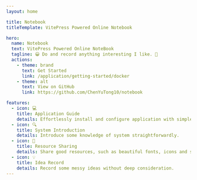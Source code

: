 ```yaml
---
layout: home

title: Notebook
titleTemplate: VitePress Powered Online Notebook

hero:
  name: Notebook
  text: VitePress Powered Online NoteBook
  tagline: 😀 Do and record anything interesting I like. 🥳
  actions:
    - theme: brand
      text: Get Started
      link: /application/getting-started/docker
    - theme: alt
      text: View on GitHub
      link: https://github.com/ChenYuTong10/notebook

features:
  - icon: 💻 
    title: Application Guide
    details: Effortlessly install and configure application with simple steps.
  - icon: 🔍
    title: System Introduction
    details: Introduce some knowledge of system straightforwardly.
  - icon: 🔮
    title: Resource Sharing
    details: Share good resources, such as beautiful fonts, icons and so on.
  - icon: 💡
    title: Idea Record
    details: Record some messy ideas without deep consideration.
---
```

